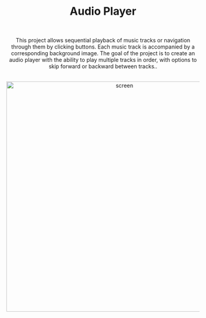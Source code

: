 <div align="center">
  <h1><b>Audio Player</b></h1>
</div>
<br>
<p align="center">This project allows sequential playback of music tracks or
navigation through them by clicking buttons. Each music track is
accompanied by a corresponding background image. The goal of the
project is to create an audio player with the ability to play multiple tracks
in order, with options to skip forward or backward between tracks..</p>
<br>
<div align="center">
  <img width="600" alt="screen" src="https://github.com/user-attachments/assets/1f394b57-7b82-4980-8912-712dbc08c32b">
</div>
